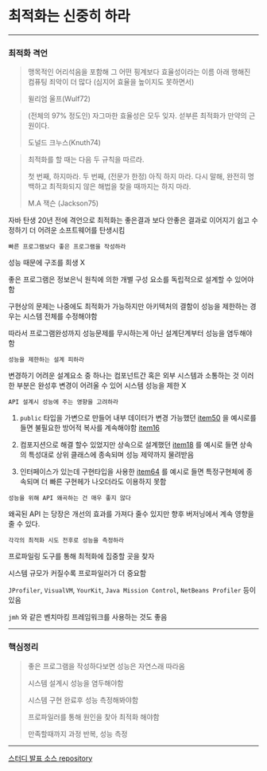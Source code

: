 # 최적화는 신중히 하라

---

### 최적화 격언

> 맹목적인 어리석음을 포함해 그 어떤 핑계보다 효율성이라는 이름 아래 행해진 컴퓨팅 죄악이 더 많다 (심지어 효율을 높이지도 못하면서)
> 
> 윌리엄 울프(Wulf72)

> (전체의 97% 정도인) 자그마한 효율성은 모두 잊자. 섣부른 최적화가 만약의 근원이다. 
> 
> 도널드 크누스(Knuth74)

> 최적화를 할 때는 다음 두 규칙을 따르라.
>
> 첫 번째, 하지마라.
> 두 번째, (전문가 한정) 아직 하지 마라. 다시 말해, 완전히 명백하고 최적화되지 않은 해법을 찾을 때까지는 하지 마라.
> 
> M.A 잭슨 (Jackson75)

자바 탄생 20년 전에 격언으로 최적화는 좋은결과 보다 안좋은 결과로 이어지기 쉽고
수정하기 더 어려운 소프트웨어를 탄생시킴

`빠른 프로그램보다 좋은 프로그램을 작성하라`

성능 때문에 구조를 희생 X 

좋은 프로그램은 정보은닉 원칙에 의한 개별 구성 요소를 독립적으로 설계할 수 있어야함

구현상의 문제는 나중에도 최적화가 가능하지만 아키텍처의 결함이 성능을 제한하는 경우는
시스템 전체를 수정해야함

따라서 프로그램완성까지 성능문제를 무시하는게 아닌 설계단계부터 성능을 염두해야함

`성능을 제한하는 설계 피하라`

변경하기 어려운 설계요소 중 하나는 컴포넌트간 혹은 외부 시스템과 소통하는 것
이러한 부분은 완성후 변경이 어려울 수 있어 시스템 성능을 제한 X

`API 설계시 성능에 주는 영향을 고려하라`

1. `public` 타입을 가변으로 만들어 내부 데이터가 변경 가능했던
[item50](https://github.com/EffectiveStudy/study-history/blob/main/8%EC%9E%A5-%EB%A9%94%EC%84%9C%EB%93%9C/item50.md) 을 예시로를 들면
불필요한 방어적 복사를 계속해야함
[item16](https://github.com/EffectiveStudy/leesangho/blob/main/src/test/java/com/github/sangholee/dev/effectivejavastudy/study03_item16/Item16Test.java)


2. 컴포지션으로 해결 할수 있었지만 상속으로 설계했던
[item18](https://github.com/EffectiveStudy/study-history/blob/main/4%EC%9E%A5-%ED%81%B4%EB%9E%98%EC%8A%A4%EC%99%80%20%EC%9D%B8%ED%84%B0%ED%8E%98%EC%9D%B4%EC%8A%A4/item18.java) 를 예시로 들면
상속의 특성대로 상위 클래스에 종속되며 성능 제약까지 물려받음


3. 인터페이스가 있는데 구현타입을 사용한 
[item64]() 를 예시로 들면 특정구현체에 종속되며 더 빠른 구현헤가 나오더라도 이용하지 못함


`성능을 위해 API 왜곡하는 건 매우 좋지 않다`

왜곡된 API 는 당장은 개선의 효과를 가져다 줄수 있지만 향후 버저닝에서 계속 영향을 줄 수 있다.

`각각의 최적화 시도 전후로 성능을 측정하라`

프로파일링 도구를 통해 최적화에 집중할 곳을 찾자

시스템 규모가 커질수록 프로파일러가 더 중요함

`JProfiler`, `VisualVM`, `YourKit`, `Java Mission Control`, `NetBeans Profiler`
등이 있음

`jmh` 와 같은 벤치마킹 프레임워크를 사용하는 것도 좋음


---

### 핵심정리

> 좋은 프로그램을 작성하다보면 성능은 자연스래 따라옴
> 
> 시스템 설계시 성능을 염두해야함
> 
> 시스템 구현 완료후 성능 측정해봐야함
> 
> 프로파일러를 통해 원인을 찾아 최적화 해야함
> 
> 만족할때까지 과정 반복, 성능 측정


---

[스터디 발표 소스 repository](https://github.com/EffectiveStudy/leesangho/tree/main/src/main/java/com/github/sangholee/dev/effectivejavastudy/study13_item67)
